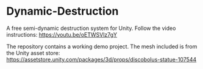 # Dynamic-Destruction

A free semi-dynamic destruction system for Unity. 
Follow the video instructions: 
https://youtu.be/oETWSVlz7gY

The repository contains a working demo project. The mesh included is from the Unity asset store: 
https://assetstore.unity.com/packages/3d/props/discobolus-statue-107544
